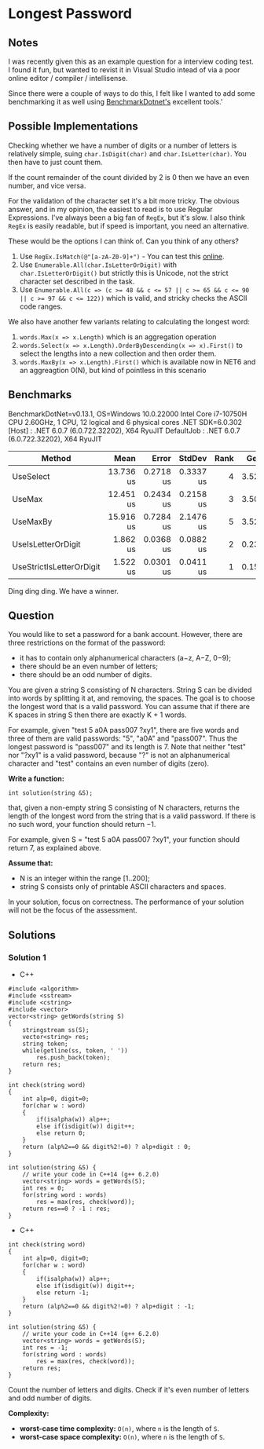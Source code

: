 # Longest Password

## Notes

I was recently given this as an example question for a interview coding test. I found it fun, but wanted to revist it in Visual Studio intead of via a poor online editor / compiler / intellisense.

Since there were a couple of ways to do this, I felt like I wanted to add some benchmarking it as well using [BenchmarkDotnet's](https://github.com/dotnet/BenchmarkDotNet) excellent tools.'

## Possible Implementations

Checking whether we have a number of digits or a number of letters is relatively simple, suing `char.IsDigit(char)` and `char.IsLetter(char)`. You then have to just count them.

If the count remainder of the count divided by 2 is 0 then we have an even number, and vice versa.

For the validation of the character set it's a bit more tricky. The obvious answer, and in my opinion, the easiest to read is to use Regular Expressions. I've always been a big fan of `RegEx`, but it's slow. I also think `RegEx` is easily readable, but if speed is important, you need an alternative.

These would be the options I can think of. Can you think of any others?

1. Use `RegEx.IsMatch(@"[a-zA-Z0-9]+")` - You can test this [online](https://regex101.com/).
1. Use `Enumerable.All(char.IsLetterOrDigit)` with `char.IsLetterOrDigit()` but strictly this is Unicode, not the strict character set described in the task.
1. Use `Enumerable.All(c => (c >= 48 && c <= 57 || c >= 65 && c <= 90 || c >= 97 && c <= 122))` which is valid, and stricky checks the ASCII code ranges.

We also have another few variants relating to calculating the longest word:

1. `words.Max(x => x.Length)` which is an aggregation operation
1. `words.Select(x => x.Length).OrderByDescending(x => x).First()` to select the lengths into a new collection and then order them.
1. `words.MaxBy(x => x.Length).First()` which is available now in NET6 and an aggreagtion 0(N), but kind of pointless in this scenario

## Benchmarks

BenchmarkDotNet=v0.13.1, OS=Windows 10.0.22000
Intel Core i7-10750H CPU 2.60GHz, 1 CPU, 12 logical and 6 physical cores
.NET SDK=6.0.302
  [Host]     : .NET 6.0.7 (6.0.722.32202), X64 RyuJIT
  DefaultJob : .NET 6.0.7 (6.0.722.32202), X64 RyuJIT


|                   Method |      Mean |     Error |    StdDev | Rank |  Gen 0 |  Gen 1 | Allocated |
|------------------------- |----------:|----------:|----------:|-----:|-------:|-------:|----------:|
|                UseSelect | 13.736 us | 0.2718 us | 0.3337 us |    4 | 3.5248 | 0.0305 |  22,144 B |
|                   UseMax | 12.451 us | 0.2434 us | 0.2158 us |    3 | 3.5095 | 0.0305 |  22,048 B |
|                 UseMaxBy | 15.916 us | 0.7284 us | 2.1476 us |    5 | 3.5248 | 0.0305 |  22,112 B |
|       UseIsLetterOrDigit |  1.862 us | 0.0368 us | 0.0882 us |    2 | 0.2308 |      - |   1,456 B |
| UseStrictIsLetterOrDigit |  1.522 us | 0.0301 us | 0.0411 us |    1 | 0.1545 |      - |     976 B |

Ding ding ding. We have a winner.

## Question

You would like to set a password for a bank account. However, there are three restrictions on the format of the password:

* it has to contain only alphanumerical characters (a−z, A−Z, 0−9);
* there should be an even number of letters;
* there should be an odd number of digits.

You are given a string S consisting of N characters. String S can be divided into words by splitting it at, and removing, the spaces. The goal is to choose the longest word that is a valid password. You can assume that if there are K spaces in string S then there are exactly K + 1 words.

For example, given "test 5 a0A pass007 ?xy1", there are five words and three of them are valid passwords: "5", "a0A" and "pass007". Thus the longest password is "pass007" and its length is 7. Note that neither "test" nor "?xy1" is a valid password, because "?" is not an alphanumerical character and "test" contains an even number of digits (zero).

**Write a function:**

`int solution(string &S);`

that, given a non-empty string S consisting of N characters, returns the length of the longest word from the string that is a valid password. If there is no such word, your function should return −1.

For example, given S = "test 5 a0A pass007 ?xy1", your function should return 7, as explained above.

**Assume that:**

* N is an integer within the range [1..200];
* string S consists only of printable ASCII characters and spaces.

In your solution, focus on correctness. The performance of your solution will not be the focus of the assessment.

## Solutions

### Solution 1

* C++
```
#include <algorithm>
#include <sstream>
#include <cstring>
#include <vector>
vector<string> getWords(string S)
{
    stringstream ss(S);
    vector<string> res;
    string token;
    while(getline(ss, token, ' '))
        res.push_back(token);
    return res;
}

int check(string word)
{
    int alp=0, digit=0;
    for(char w : word)
    {
        if(isalpha(w)) alp++;
        else if(isdigit(w)) digit++;
        else return 0;
    }
    return (alp%2==0 && digit%2!=0) ? alp+digit : 0;
}

int solution(string &S) {
    // write your code in C++14 (g++ 6.2.0)
    vector<string> words = getWords(S);
    int res = 0;
    for(string word : words)
        res = max(res, check(word));
    return res==0 ? -1 : res;
}
```

* C++
```
int check(string word)
{
    int alp=0, digit=0;
    for(char w : word)
    {
        if(isalpha(w)) alp++;
        else if(isdigit(w)) digit++;
        else return -1;
    }
    return (alp%2==0 && digit%2!=0) ? alp+digit : -1;
}

int solution(string &S) {
    // write your code in C++14 (g++ 6.2.0)
    vector<string> words = getWords(S);
    int res = -1;
    for(string word : words)
        res = max(res, check(word));
    return res;
}
```

Count the number of letters and digits. Check if it's even number of letters and odd number of digits.

**Complexity:**

* **worst-case time complexity:** `O(n)`, where `n` is the length of `S`.
* **worst-case space complexity:** `O(n)`, where `n` is the length of `S`.